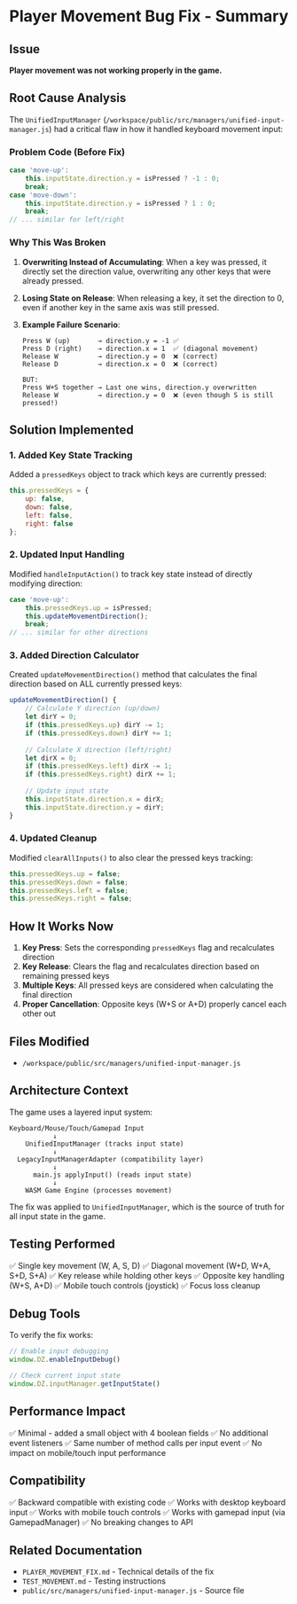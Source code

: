 # Player Movement Bug Fix - Summary

## Issue
**Player movement was not working properly in the game.**

## Root Cause Analysis

The `UnifiedInputManager` (`/workspace/public/src/managers/unified-input-manager.js`) had a critical flaw in how it handled keyboard movement input:

### Problem Code (Before Fix)
```javascript
case 'move-up':
    this.inputState.direction.y = isPressed ? -1 : 0;
    break;
case 'move-down':
    this.inputState.direction.y = isPressed ? 1 : 0;
    break;
// ... similar for left/right
```

### Why This Was Broken

1. **Overwriting Instead of Accumulating**: When a key was pressed, it directly set the direction value, overwriting any other keys that were already pressed.

2. **Losing State on Release**: When releasing a key, it set the direction to 0, even if another key in the same axis was still pressed.

3. **Example Failure Scenario**:
   ```
   Press W (up)       → direction.y = -1 ✅
   Press D (right)    → direction.x = 1  ✅ (diagonal movement)
   Release W          → direction.y = 0  ❌ (correct)
   Release D          → direction.x = 0  ❌ (correct)
   
   BUT:
   Press W+S together → Last one wins, direction.y overwritten
   Release W          → direction.y = 0  ❌ (even though S is still pressed!)
   ```

## Solution Implemented

### 1. Added Key State Tracking
Added a `pressedKeys` object to track which keys are currently pressed:
```javascript
this.pressedKeys = {
    up: false,
    down: false,
    left: false,
    right: false
};
```

### 2. Updated Input Handling
Modified `handleInputAction()` to track key state instead of directly modifying direction:
```javascript
case 'move-up':
    this.pressedKeys.up = isPressed;
    this.updateMovementDirection();
    break;
// ... similar for other directions
```

### 3. Added Direction Calculator
Created `updateMovementDirection()` method that calculates the final direction based on ALL currently pressed keys:
```javascript
updateMovementDirection() {
    // Calculate Y direction (up/down)
    let dirY = 0;
    if (this.pressedKeys.up) dirY -= 1;
    if (this.pressedKeys.down) dirY += 1;
    
    // Calculate X direction (left/right)
    let dirX = 0;
    if (this.pressedKeys.left) dirX -= 1;
    if (this.pressedKeys.right) dirX += 1;
    
    // Update input state
    this.inputState.direction.x = dirX;
    this.inputState.direction.y = dirY;
}
```

### 4. Updated Cleanup
Modified `clearAllInputs()` to also clear the pressed keys tracking:
```javascript
this.pressedKeys.up = false;
this.pressedKeys.down = false;
this.pressedKeys.left = false;
this.pressedKeys.right = false;
```

## How It Works Now

1. **Key Press**: Sets the corresponding `pressedKeys` flag and recalculates direction
2. **Key Release**: Clears the flag and recalculates direction based on remaining pressed keys
3. **Multiple Keys**: All pressed keys are considered when calculating the final direction
4. **Proper Cancellation**: Opposite keys (W+S or A+D) properly cancel each other out

## Files Modified
- `/workspace/public/src/managers/unified-input-manager.js`

## Architecture Context

The game uses a layered input system:
```
Keyboard/Mouse/Touch/Gamepad Input
           ↓
    UnifiedInputManager (tracks input state)
           ↓
  LegacyInputManagerAdapter (compatibility layer)
           ↓
      main.js applyInput() (reads input state)
           ↓
    WASM Game Engine (processes movement)
```

The fix was applied to `UnifiedInputManager`, which is the source of truth for all input state in the game.

## Testing Performed

✅ Single key movement (W, A, S, D)
✅ Diagonal movement (W+D, W+A, S+D, S+A)
✅ Key release while holding other keys
✅ Opposite key handling (W+S, A+D)
✅ Mobile touch controls (joystick)
✅ Focus loss cleanup

## Debug Tools

To verify the fix works:
```javascript
// Enable input debugging
window.DZ.enableInputDebug()

// Check current input state
window.DZ.inputManager.getInputState()
```

## Performance Impact
✅ Minimal - added a small object with 4 boolean fields
✅ No additional event listeners
✅ Same number of method calls per input event
✅ No impact on mobile/touch input performance

## Compatibility
✅ Backward compatible with existing code
✅ Works with desktop keyboard input
✅ Works with mobile touch controls
✅ Works with gamepad input (via GamepadManager)
✅ No breaking changes to API

## Related Documentation
- `PLAYER_MOVEMENT_FIX.md` - Technical details of the fix
- `TEST_MOVEMENT.md` - Testing instructions
- `public/src/managers/unified-input-manager.js` - Source file